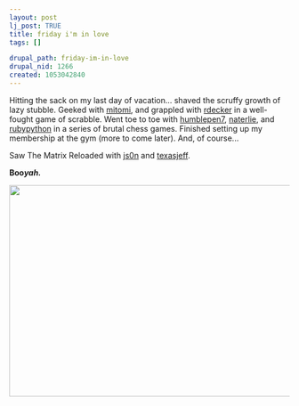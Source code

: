 ```yaml
--- 
layout: post
lj_post: TRUE
title: friday i'm in love
tags: []

drupal_path: friday-im-in-love
drupal_nid: 1266
created: 1053042840
---
```

Hitting the sack on my last day of vacation... shaved the scruffy growth of lazy stubble. Geeked with <a href="http://mitomi.livejournal.com">mitomi</a>, and grappled with <a href="http://rdecker.livejournal.com">rdecker</a> in a well-fought game of scrabble. Went toe to toe with <a href="http://humblepen7.livejournal.com">humblepen7</a>, <a href="http://naterlie.livejournal.com">naterlie</a>, and <a href="http://rubypython.livejournal.com">rubypython</a> in a series of brutal chess games. Finished setting up my membership at the gym (more to come later). And, of course...

Saw The Matrix Reloaded with <a href="http://js0n.livejournal.com">js0n</a> and <a href="http://texasjeff.livejournal.com">texasjeff</a>.

<b>Boo<i>yah.</i></b>

<img src="/files/lj-photos/matrix_tickets.jpg" width=570 height=380 alt="" align="bottom">
